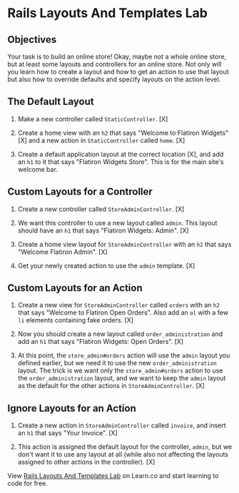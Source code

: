 # Rails Layouts And Templates Lab

## Objectives

Your task is to build an online store! Okay, maybe not a whole online store, but
at least some layouts and controllers for an online store. Not only will you
learn how to create a layout and how to get an action to use that layout but
also how to override defaults and specify layouts on the action level.

## The Default Layout

1. Make a new controller called `StaticController`. [X]

2. Create a home view with an `h2` that says "Welcome to Flatiron Widgets" [X] and a
   new action in `StaticController` called `home`. [X]

3. Create a default application layout at the correct location [X], and add an `h1`
   to it that says "Flatiron Widgets Store". This is for the main site's welcome
   bar.

## Custom Layouts for a Controller

1. Create a new controller called `StoreAdminController`. [X]

2. We want this controller to use a new layout called `admin`. This layout
   should have an `h1` that says "Flatiron Widgets: Admin". [X]

3. Create a home view layout for `StoreAdminController` with an `h2` that says
   "Welcome Flatiron Admin". [X]

4. Get your newly created action to use the `admin` template. [X]

## Custom Layouts for an Action

1. Create a new view for `StoreAdminController` called `orders` with an `h2` that
   says "Welcome to Flatiron Open Orders". Also add an `ol` with a few `li`
   elements containing fake orders. [X]

2. Now you should create a new layout called `order_administration` and add an
   `h1` that says "Flatiron Widgets: Open Orders".
   [X]
3. At this point, the `store_admin#orders` action will use the `admin` layout
   you defined earlier, but we need it to use the new `order_administration`
   layout. The trick is we want only the `store_admin#orders` action to use the
   `order_administration` layout, and we want to keep the `admin` layout as the
   default for the other actions in `StoreAdminController`. [X]

## Ignore Layouts for an Action

1. Create a new action in `StoreAdminController` called `invoice`, and insert an
   `h1` that says "Your Invoice". [X]

2. This action is assigned the default layout for the controller, `admin`, but
   we don't want it to use any layout at all (while also not affecting the layouts
   assigned to other actions in the controller).
   [X]

<p data-visibility='hidden'>View <a href='https://learn.co/lessons/rails-layouts-and-templates-lab' title='Rails Layouts And Templates Lab'>Rails Layouts And Templates Lab</a> on Learn.co and start learning to code for free.</p>
